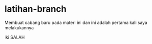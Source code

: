 # latihan-branch
Membuat cabang baru pada materi ini
dan ini adalah pertama kali saya melakukannya

Iki SALAH
